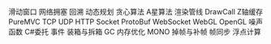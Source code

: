 滑动窗口
网络拥塞
回溯
动态规划
贪心算法
A星算法
渲染管线
DrawCall
Z轴缓存
PureMVC
TCP
UDP
HTTP
Socket
ProtoBuf
WebSocket
WebGL
OpenGL
噪声函数
C#委托
事件
装箱与拆箱
GC
内存优化
MONO
掉帧与补帧
帧同步
浮点计算